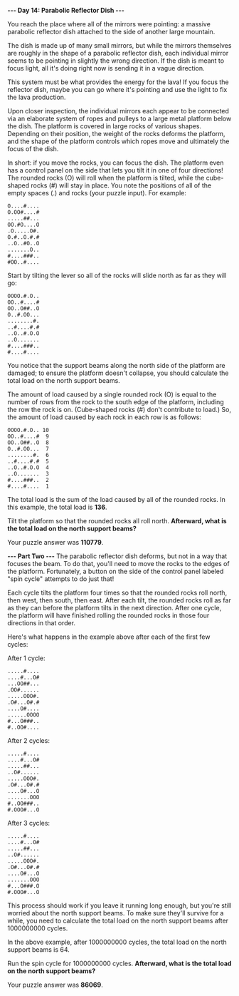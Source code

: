 **--- Day 14: Parabolic Reflector Dish ---**

You reach the place where all of the mirrors were pointing: a massive parabolic reflector dish attached to the side of another large mountain.

The dish is made up of many small mirrors, but while the mirrors themselves are roughly in the shape of a parabolic reflector dish, each individual mirror seems to be pointing in slightly the wrong direction. If the dish is meant to focus light, all it's doing right now is sending it in a vague direction.

This system must be what provides the energy for the lava! If you focus the reflector dish, maybe you can go where it's pointing and use the light to fix the lava production.

Upon closer inspection, the individual mirrors each appear to be connected via an elaborate system of ropes and pulleys to a large metal platform below the dish. The platform is covered in large rocks of various shapes. Depending on their position, the weight of the rocks deforms the platform, and the shape of the platform controls which ropes move and ultimately the focus of the dish.

In short: if you move the rocks, you can focus the dish. The platform even has a control panel on the side that lets you tilt it in one of four directions! The rounded rocks (O) will roll when the platform is tilted, while the cube-shaped rocks (#) will stay in place. You note the positions of all of the empty spaces (.) and rocks (your puzzle input). For example:
```
O....#....
O.OO#....#
.....##...
OO.#O....O
.O.....O#.
O.#..O.#.#
..O..#O..O
.......O..
#....###..
#OO..#....
```

Start by tilting the lever so all of the rocks will slide north as far as they will go:
```
OOOO.#.O..
OO..#....#
OO..O##..O
O..#.OO...
........#.
..#....#.#
..O..#.O.O
..O.......
#....###..
#....#....
```

You notice that the support beams along the north side of the platform are damaged; to ensure the platform doesn't collapse, you should calculate the total load on the north support beams.

The amount of load caused by a single rounded rock (O) is equal to the number of rows from the rock to the south edge of the platform, including the row the rock is on. (Cube-shaped rocks (#) don't contribute to load.) So, the amount of load caused by each rock in each row is as follows:
```
OOOO.#.O.. 10
OO..#....#  9
OO..O##..O  8
O..#.OO...  7
........#.  6
..#....#.#  5
..O..#.O.O  4
..O.......  3
#....###..  2
#....#....  1
```

The total load is the sum of the load caused by all of the rounded rocks. In this example, the total load is **136**.

Tilt the platform so that the rounded rocks all roll north. **Afterward, what is the total load on the north support beams?**

Your puzzle answer was **110779**.

**--- Part Two ---**
The parabolic reflector dish deforms, but not in a way that focuses the beam. To do that, you'll need to move the rocks to the edges of the platform. Fortunately, a button on the side of the control panel labeled "spin cycle" attempts to do just that!

Each cycle tilts the platform four times so that the rounded rocks roll north, then west, then south, then east. After each tilt, the rounded rocks roll as far as they can before the platform tilts in the next direction. After one cycle, the platform will have finished rolling the rounded rocks in those four directions in that order.

Here's what happens in the example above after each of the first few cycles:

After 1 cycle:
```
.....#....
....#...O#
...OO##...
.OO#......
.....OOO#.
.O#...O#.#
....O#....
......OOOO
#...O###..
#..OO#....
```

After 2 cycles:
```
.....#....
....#...O#
.....##...
..O#......
.....OOO#.
.O#...O#.#
....O#...O
.......OOO
#..OO###..
#.OOO#...O
```

After 3 cycles:
```
.....#....
....#...O#
.....##...
..O#......
.....OOO#.
.O#...O#.#
....O#...O
.......OOO
#...O###.O
#.OOO#...O
```

This process should work if you leave it running long enough, but you're still worried about the north support beams. To make sure they'll survive for a while, you need to calculate the total load on the north support beams after 1000000000 cycles.

In the above example, after 1000000000 cycles, the total load on the north support beams is 64.

Run the spin cycle for 1000000000 cycles. **Afterward, what is the total load on the north support beams?**

Your puzzle answer was **86069**.